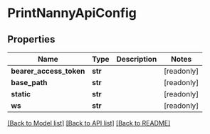 # PrintNannyApiConfig


## Properties
Name | Type | Description | Notes
------------ | ------------- | ------------- | -------------
**bearer_access_token** | **str** |  | [readonly] 
**base_path** | **str** |  | [readonly] 
**static** | **str** |  | [readonly] 
**ws** | **str** |  | [readonly] 

[[Back to Model list]](../README.md#documentation-for-models) [[Back to API list]](../README.md#documentation-for-api-endpoints) [[Back to README]](../README.md)


